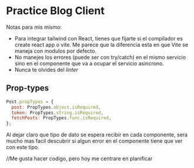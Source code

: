 # Practice Blog Client

Notas para mis mismo:

- Para integrar tailwind con React, tienes que fijarte si el compilador es create react app o vite. Me parece que la diferencia esta en que Vite se maneja con modulos por defecto.
- No manejes los errores (puede ser con try/catch) en el mismo servicio sino en el componente que va a ocupar el servicio asincrono.
- Nunca te olvides del _linter_

## Prop-types

```js
Post.propTypes = {
  post: PropTypes.object.isRequired,
  token: PropTypes.string.isRequired,
  fetchPosts: PropTypes.func.isRequired,
};
```

Al dejar claro que tipo de dato se espera recibir en cada componente, sera mucho mas facil descubrir si algun error en el componente tiene que ver con este tipo.

//Me gusta hacer codigo, pero hoy me centrare en planificar
